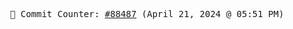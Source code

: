 <p align="center">
    <samp>
        📮 Commit Counter: <a href="https://github.com/Javascript-void0/Javascript-void0/commits/main">#88487</a> (April 21, 2024 @ 05:51 PM)
    </samp>
</p>